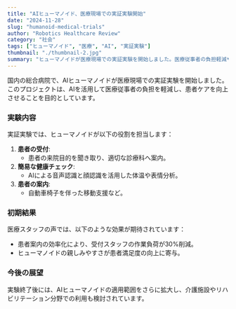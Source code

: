 ```yaml
---
title: "AIヒューマノイド、医療現場での実証実験開始"
date: "2024-11-28"
slug: "humanoid-medical-trials"
author: "Robotics Healthcare Review"
category: "社会"
tags: ["ヒューマノイド", "医療", "AI", "実証実験"]
thumbnail: "./thumbnail-2.jpg"
summary: "ヒューマノイドが医療現場での実証実験を開始しました。医療従事者の負担軽減や、患者ケアの向上が期待されています。"
---
```


国内の総合病院で、AIヒューマノイドが医療現場での実証実験を開始しました。このプロジェクトは、AIを活用して医療従事者の負担を軽減し、患者ケアを向上させることを目的としています。

### 実験内容

実証実験では、ヒューマノイドが以下の役割を担当します：

1. **患者の受付**:
   - 患者の来院目的を聞き取り、適切な診療科へ案内。
2. **簡易な健康チェック**:
   - AIによる音声認識と顔認識を活用した体温や表情分析。
3. **患者の案内**:
   - 自動車椅子を伴った移動支援など。

### 初期結果

医療スタッフの声では、以下のような効果が期待されています：

- 患者案内の効率化により、受付スタッフの作業負荷が30%削減。
- ヒューマノイドの親しみやすさが患者満足度の向上に寄与。

### 今後の展望

実験終了後には、AIヒューマノイドの適用範囲をさらに拡大し、介護施設やリハビリテーション分野での利用も検討されています。
